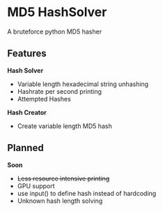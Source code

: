 # MD5 HashSolver
A bruteforce python MD5 hasher

## Features

 **Hash Solver**
 - Variable length hexadecimal string unhashing
 - Hashrate per second printing 
 - Attempted Hashes
 

**Hash Creator**
 - Create variable length MD5 hash

 ## Planned  
 
 **Soon**

 - ~~Less resource intensive printing~~
 - GPU support
 - use input() to define hash instead of hardcoding
 - Unknown hash length solving 

